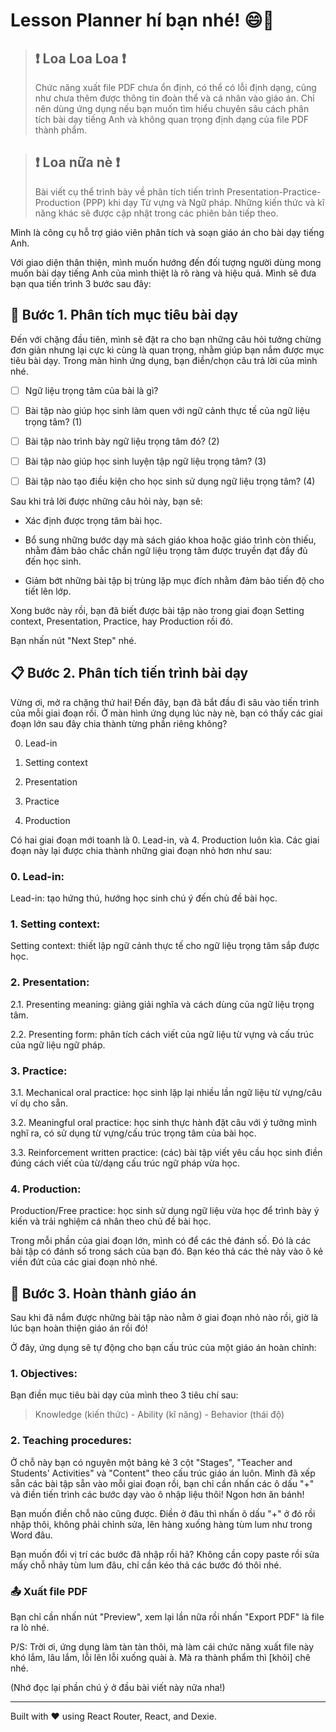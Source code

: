 # Lesson Planner hí bạn nhé! 😄👋

> ## ❗ Loa Loa Loa ❗
>
> Chức năng xuất file PDF chưa ổn định, có thể có lỗi định dạng, cũng như chưa thêm được thông tin đoàn thể và cá nhân vào giáo án. Chỉ nên dùng ứng dụng nếu bạn muốn tìm hiểu chuyên sâu cách phân tích bài dạy tiếng Anh và không quan trọng định dạng của file PDF thành phẩm.

> ## ❗ Loa nữa nè ❗
>
> Bài viết cụ thể trình bày về phân tích tiến trình Presentation-Practice-Production (PPP) khi dạy Từ vựng và Ngữ pháp. Những kiến thức và kĩ năng khác sẽ được cập nhật trong các phiên bản tiếp theo.

Mình là công cụ hỗ trợ giáo viên phân tích và soạn giáo án cho bài dạy tiếng Anh.

Với giao diện thân thiện, mình muốn hướng đến đối tượng người dùng mong muốn bài dạy tiếng Anh của mình thiệt là rõ ràng và hiệu quả. Mình sẽ đưa bạn qua tiến trình 3 bước sau đây:

## 🎯 Bước 1. Phân tích mục tiêu bài dạy

Đến với chặng đầu tiên, mình sẽ đặt ra cho bạn những câu hỏi tưởng chừng đơn giản nhưng lại cực kì cùng là quan trọng, nhằm giúp bạn nắm được mục tiêu bài dạy. Trong màn hình ứng dụng, bạn điền/chọn câu trả lời của mình nhé.

- [ ] Ngữ liệu trọng tâm của bài là gì?

- [ ] Bài tập nào giúp học sinh làm quen với ngữ cảnh thực tế của ngữ liệu trọng tâm? (1)

- [ ] Bài tập nào trình bày ngữ liệu trọng tâm đó? (2)

- [ ] Bài tập nào giúp học sinh luyện tập ngữ liệu trọng tâm? (3)

- [ ] Bài tập nào tạo điều kiện cho học sinh sử dụng ngữ liệu trọng tâm? (4)

Sau khi trả lời được những câu hỏi này, bạn sẽ:

- Xác định được trọng tâm bài học.

- Bổ sung những bước dạy mà sách giáo khoa hoặc giáo trình còn thiếu, nhằm đảm bảo chắc chắn ngữ liệu trọng tâm được truyền đạt đầy đủ đến học sinh.

- Giảm bớt những bài tập bị trùng lặp mục đích nhằm đảm bảo tiến độ cho tiết lên lớp.

Xong bước này rồi, bạn đã biết được bài tập nào trong giai đoạn Setting context, Presentation, Practice, hay Production rồi đó.

Bạn nhấn nút "Next Step" nhé.

## 📋 Bước 2. Phân tích tiến trình bài dạy

Vừng ơi, mở ra chặng thứ hai! Đến đây, bạn đã bắt đầu đi sâu vào tiến trình của mỗi giai đoạn rồi. Ở màn hình ứng dụng lúc này nè, bạn có thấy các giai đoạn lớn sau đây chia thành từng phần riêng không?

0. Lead-in

1. Setting context

2. Presentation

3. Practice

4. Production

Có hai giai đoạn mới toanh là 0. Lead-in, và 4. Production luôn kìa. Các giai đoạn này lại được chia thành những giai đoạn nhỏ hơn như sau:

### 0. Lead-in:

Lead-in: tạo hứng thú, hướng học sinh chú ý đến chủ đề bài học.

### 1. Setting context:

Setting context: thiết lập ngữ cảnh thực tế cho ngữ liệu trọng tâm sắp được học.

### 2. Presentation:

2.1. Presenting meaning: giảng giải nghĩa và cách dùng của ngữ liệu trọng tâm.

2.2. Presenting form: phân tích cách viết của ngữ liệu từ vựng và cấu trúc của ngữ liệu ngữ pháp.

### 3. Practice:

3.1. Mechanical oral practice: học sinh lặp lại nhiều lần ngữ liệu từ vựng/câu ví dụ cho sẵn.

3.2. Meaningful oral practice: học sinh thực hành đặt câu với ý tưởng mình nghĩ ra, có sử dụng từ vựng/cấu trúc trọng tâm của bài học.

3.3. Reinforcement written practice: (các) bài tập viết yêu cầu học sinh điền đúng cách viết của từ/dạng cấu trúc ngữ pháp vừa học.

### 4. Production:

Production/Free practice: học sinh sử dụng ngữ liệu vừa học để trình bày ý kiến và trải nghiệm cá nhân theo chủ đề bài học.

Trong mỗi phần của giai đoạn lớn, mình có để các thẻ đánh số. Đó là các bài tập có đánh số trong sách của bạn đó. Bạn kéo thả các thẻ này vào ô kẻ viền đứt của các giai đoạn nhỏ nhé.

## 📝 Bước 3. Hoàn thành giáo án

Sau khi đã nắm được những bài tập nào nằm ở giai đoạn nhỏ nào rồi, giờ là lúc bạn hoàn thiện giáo án rồi đó!

Ở đây, ứng dụng sẽ tự động cho bạn cấu trúc của một giáo án hoàn chỉnh:

### 1. Objectives:

Bạn điền mục tiêu bài dạy của mình theo 3 tiêu chí sau:

> Knowledge (kiến thức) - Ability (kĩ năng) - Behavior (thái độ)

### 2. Teaching procedures:

Ở chỗ này bạn có nguyên một bảng kẻ 3 cột "Stages", "Teacher and Students' Activities" và "Content" theo cấu trúc giáo án luôn. Mình đã xếp sẵn các bài tập sẵn vào mỗi giai đoạn rồi, bạn chỉ cần nhấn các ô dấu "+" và điền tiến trình các bước dạy vào ô nhập liệu thôi! Ngon hơn ăn bánh!

Bạn muốn điền chỗ nào cũng được. Điền ở đâu thì nhấn ô dấu "+" ở đó rồi nhập thôi, không phải chỉnh sửa, lên hàng xuống hàng tùm lum như trong Word đâu.

Bạn muốn đổi vị trí các bước đã nhập rồi hả? Không cần copy paste rồi sửa mấy chỗ nhảy tùm lum đâu, chỉ cần kéo thả các bước đó thôi nhé.

### 📤 Xuất file PDF

Bạn chỉ cần nhấn nút "Preview", xem lại lần nữa rồi nhấn "Export PDF" là file ra lò nhé.

P/S: Trời ơi, ứng dụng làm tàn tàn thôi, mà làm cái chức năng xuất file này khó lắm, lâu lắm, lỗi lên lỗi xuống quài à. Mà ra thành phẩm thì [khỏi] chê nhé.

(Nhớ đọc lại phần chú ý ở đầu bài viết này nữa nha!)

---

Built with ❤️ using React Router, React, and Dexie.
